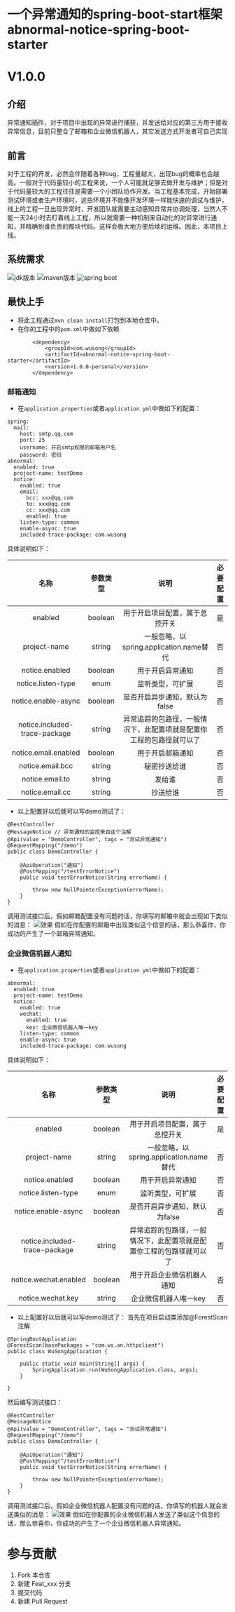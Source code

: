 # 一个异常通知的spring-boot-start框架 abnormal-notice-spring-boot-starter

# V1.0.0

## 介绍
异常通知插件，对于项目中出现的异常进行捕获，并发送给对应的第三方用于接收异常信息，目前只整合了邮箱和企业微信机器人，其它发送方式开发者可自己实现

## 前言
对于工程的开发，必然会伴随着各种bug，工程量越大，出现bug的概率也会越高。一般对于代码量较小的工程来说，一个人可能就足够去做开发与维护；但是对于代码量较大的工程往往是需要一个小团队协作开发。当工程基本完成，开始部署测试环境或者生产环境时，这些环境并不能像开发环境一样能快速的调试与维护，线上的工程一旦出现异常时，开发团队就需要主动感知异常并协调处理，当然人不能一天24小时去盯着线上工程，所以就需要一种机制来自动化的对异常进行通知，并精确到谁负责的那块代码。这样会极大地方便后续的运维。因此，本项目上线。


## 系统需求

![jdk版本](https://img.shields.io/badge/java-1.8%2B-red.svg?style=for-the-badge&logo=appveyor)
![maven版本](https://img.shields.io/badge/maven-3.2.5%2B-red.svg?style=for-the-badge&logo=appveyor)
![spring boot](https://img.shields.io/badge/spring%20boot-2.0.0.RELEASE%2B-red.svg?style=for-the-badge&logo=appveyor)


## 最快上手

- 将此工程通过``mvn clean install``打包到本地仓库中。
- 在你的工程中的``pom.xml``中做如下依赖

```
        <dependency>
            <groupId>com.wusong</groupId>
            <artifactId>abnormal-notice-spring-boot-starter</artifactId>
            <version>1.0.0-personal</version>
        </dependency>

```

### 邮箱通知
- 在``application.properties``或者``application.yml``中做如下的配置：

```
spring:
  mail:
    host: smtp.qq.com
    port: 25
    username: 开启smtp权限的邮箱用户名
    password: 密码
abnormal:
  enabled: true
  project-name: testDemo
  notice:
    enabled: true
    email:
      bcc: xxx@qq.com
      to: xxx@qq.com
      cc: xxx@qq.com
      enabled: true
    listen-type: common
    enable-async: true
    included-trace-package: com.wusong
```
具体说明如下：

|名称|参数类型|说明|必要配置|
|:-:|:-:|:-:|:-:|
|enabled|boolean|用于开启项目配置，属于总控开关|是|
|project-name|string|一般忽略，以spring.application.name替代|否|
|notice.enabled|boolean|用于开启异常通知|否|
|notice.listen-type|enum|监听类型，可扩展|否|
|notice.enable-async|boolean|是否开启异步通知，默认为false|否|
|notice.included-trace-package|string|异常追踪的包路径，一般情况下，此配置项就是配置你工程的包路径就可以了|否|
|notice.email.enabled|boolean|用于开启邮箱通知|否|
|notice.email.bcc|string|秘密抄送给谁|否|
|notice.email.to|string|发给谁|否|
|notice.email.cc|string|抄送给谁|否|


- 以上配置好以后就可以写demo测试了：

```
@RestController
@MessageNotice // 异常通知的监控来自这个注解
@Api(value = "DemoController", tags = "测试异常通知")
@RequestMapping("/demo")
public class DemoController {

    @ApiOperation("通知")
    @PostMapping("/testErrorNotice")
    public void testErrorNotice(String errorName) {

        throw new NullPointerException(errorName);
    }
}
```

调用测试接口后，假如邮箱配置没有问题的话，你填写的邮箱中就会出现如下类似的消息：
![效果](/src/main/resources/mail.png)
假如在你配置的邮箱中出现类似这个信息的话，那么恭喜你，你成功的产生了一个邮箱异常通知。



### 企业微信机器人通知
- 在``application.properties``或者``application.yml``中做如下的配置：

```
abnormal:
  enabled: true
  project-name: testDemo
  notice:
    enabled: true
    wechat:
      enabled: true
      key: 企业微信机器人唯一key
    listen-type: common
    enable-async: true
    included-trace-package: com.wusong
```

具体说明如下：

|名称|参数类型|说明|必要配置|
|:-:|:-:|:-:|:-:|
|enabled|boolean|用于开启项目配置，属于总控开关|是|
|project-name|string|一般忽略，以spring.application.name替代|否|
|notice.enabled|boolean|用于开启异常通知|否|
|notice.listen-type|enum|监听类型，可扩展|否|
|notice.enable-async|boolean|是否开启异步通知，默认为false|否|
|notice.included-trace-package|string|异常追踪的包路径，一般情况下，此配置项就是配置你工程的包路径就可以了|否|
|notice.wechat.enabled|boolean|用于开启企业微信机器人通知|否|
|notice.wechat.key|string|企业微信机器人唯一key|否|

- 以上配置好以后就可以写demo测试了：
首先在项目启动类添加@ForestScan注解
```
@SpringBootApplication
@ForestScan(basePackages = "com.ws.an.httpclient")
public class WuSongApplication {

	public static void main(String[] args) {
		SpringApplication.run(WuSongApplication.class, args);
	}

}
```

然后编写测试接口：
```
@RestController
@MessageNotice
@Api(value = "DemoController", tags = "测试异常通知")
@RequestMapping("/demo")
public class DemoController {

    @ApiOperation("通知")
    @PostMapping("/testErrorNotice")
    public void testErrorNotice(String errorName) {

        throw new NullPointerException(errorName);
    }
}

```
调用测试接口后，假如企业微信机器人配置没有问题的话，你填写的机器人就会发送类似的消息：
![效果](/src/main/resources/wechat.png)
假如在你配置的企业微信机器人发送了类似这个信息的话，那么恭喜你，你成功的产生了一个企业微信机器人异常通知。

# 参与贡献

1.  Fork 本仓库
2.  新建 Feat_xxx 分支
3.  提交代码
4.  新建 Pull Request
